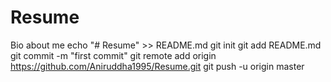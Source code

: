 # Resume
Bio about me
echo "# Resume" >> README.md
git init
git add README.md
git commit -m "first commit"
git remote add origin https://github.com/Aniruddha1995/Resume.git
git push -u origin master
